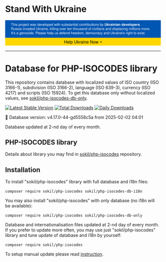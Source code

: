 # Stand With Ukraine

[![SWUbanner](https://raw.githubusercontent.com/vshymanskyy/StandWithUkraine/main/banner-direct.svg)](https://github.com/vshymanskyy/StandWithUkraine/blob/main/docs/README.md)

----

# Database for PHP-ISOCODES library

This repository contains database with localized values of ISO country (ISO 3166-1), subdivision (ISO 3166-2), language (ISO 639-3), currency (ISO 4217) and scripts (ISO 15924).
To get this database only without localized values, see [sokil/php-isocodes-db-only](https://github.com/sokil/php-isocodes-db-only).

[![Latest Stable Version](https://poser.pugx.org/sokil/php-isocodes-db-i18n/v/stable.png)](https://packagist.org/packages/sokil/php-isocodes-db-i18n)
[![Total Downloads](http://img.shields.io/packagist/dt/sokil/php-isocodes-db-i18n.svg?1)](https://packagist.org/packages/sokil/php-isocodes-db-i18n)
[![Daily Downloads](https://poser.pugx.org/sokil/php-isocodes-db-i18n/d/daily)](https://packagist.org/packages/sokil/php-isocodes-db-i18n/stats)

:1234: Database version: v4.17.0-44-gd5558c5a from 2025-02-02 04:01

Database updated at 2-nd day of every month.

## PHP-ISOCODES library

Details about library you may find in [sokil/php-isocodes](https://github.com/sokil/php-isocodes) repository.

## Installation

To install "sokil/php-isocodes" library with full database and i18n files:

```
composer require sokil/php-isocodes sokil/php-isocodes-db-i18n
```

You may also install "sokil/php-isocodes" with only database (no i18n will be available):

```
composer require sokil/php-isocodes sokil/php-isocodes-db-only
```

Database and internationalisation files updated at 2-nd day of every month. If you prefer to update more often, you may
use just "sokil/php-isocodes" library and tune update of database and i18n by yourself:

```
composer require sokil/php-isocodes
```

To setup manual update please read [instruction](https://github.com/sokil/php-isocodes#library-with-manual-database-update).

